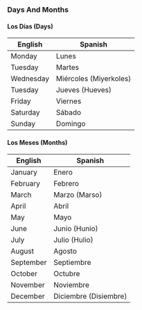 ### Days And Months

#### Los Días (Days)

English    | Spanish 
---------- | ---------
Monday     | Lunes
Tuesday    | Martes
Wednesday  | Miércoles (Miyerkoles)
Tuesday    | Jueves (Hueves)
Friday     | Viernes
Saturday   | Sábado 
Sunday     | Domingo


#### Los Meses (Months)

English    | Spanish
---------- | ---------
January    | Enero
February   | Febrero
March      | Marzo (Marso)
April      | Abril
May        | Mayo
June       | Junio (Hunio)
July       | Julio (Hulio)
August     | Agosto
September  | Septiembre
October    | Octubre
November   | Noviembre
December   | Diciembre (Disiembre)

